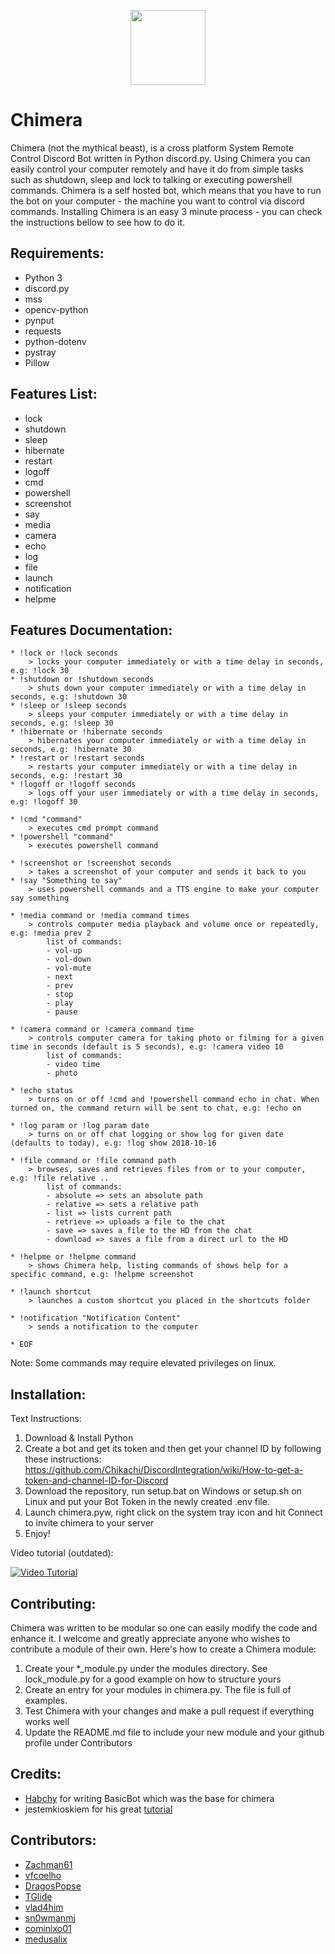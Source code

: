<p align="center">
  <img  width="120" height="120" src="https://user-images.githubusercontent.com/11155359/46568982-b4a6c980-c956-11e8-9232-64b64be1369c.png">
</p>



# Chimera
Chimera (not the mythical beast), is a cross platform System Remote Control Discord Bot written in Python discord.py.
Using Chimera you can easily control your computer remotely and have it do from simple tasks such as shutdown, sleep and lock to talking or executing powershell commands.
Chimera is a self hosted bot, which means that you have to run the bot on your computer - the machine you want to control via discord commands.
Installing Chimera is an easy 3 minute process - you can check the instructions bellow to see how to do it.

## Requirements:
* Python 3
* discord.py
* mss
* opencv-python
* pynput
* requests
* python-dotenv
* pystray
* Pillow

## Features List:
* lock
* shutdown
* sleep
* hibernate
* restart
* logoff
* cmd
* powershell
* screenshot
* say
* media
* camera
* echo
* log
* file
* launch
* notification
* helpme

## Features Documentation:
```
* !lock or !lock seconds
	> locks your computer immediately or with a time delay in seconds, e.g: !lock 30
* !shutdown or !shutdown seconds
	> shuts down your computer immediately or with a time delay in seconds, e.g: !shutdown 30
* !sleep or !sleep seconds
	> sleeps your computer immediately or with a time delay in seconds, e.g: !sleep 30
* !hibernate or !hibernate seconds
	> hibernates your computer immediately or with a time delay in seconds, e.g: !hibernate 30
* !restart or !restart seconds
	> restarts your computer immediately or with a time delay in seconds, e.g: !restart 30
* !logoff or !logoff seconds
	> logs off your user immediately or with a time delay in seconds, e.g: !logoff 30

* !cmd "command"
	> executes cmd prompt command
* !powershell "command"
	> executes powershell command

* !screenshot or !screenshot seconds
	> takes a screenshot of your computer and sends it back to you 
* !say "Something to say"
	> uses powershell commands and a TTS engine to make your computer say something

* !media command or !media command times
	> controls computer media playback and volume once or repeatedly, e.g: !media prev 2
		list of commands:
		- vol-up
		- vol-down
		- vol-mute
		- next
		- prev
		- stop
		- play
		- pause
		
* !camera command or !camera command time
	> controls computer camera for taking photo or filming for a given time in seconds (default is 5 seconds), e.g: !camera video 10
		list of commands:
		- video time
		- photo
		
* !echo status
	> turns on or off !cmd and !powershell command echo in chat. When turned on, the command return will be sent to chat, e.g: !echo on
	
* !log param or !log param date
	> turns on or off chat logging or show log for given date (defaults to today), e.g: !log show 2018-10-16

* !file command or !file command path
	> browses, saves and retrieves files from or to your computer, e.g: !file relative ..
		list of commands:
		- absolute => sets an absolute path
		- relative => sets a relative path
		- list => lists current path
		- retrieve => uploads a file to the chat
		- save => saves a file to the HD from the chat
		- download => saves a file from a direct url to the HD
		
* !helpme or !helpme command
	> shows Chimera help, listing commands of shows help for a specific command, e.g: !helpme screenshot

* !launch shortcut
    > launches a custom shortcut you placed in the shortcuts folder
    
* !notification "Notification Content"
    > sends a notification to the computer

* EOF
```
Note: Some commands may require elevated privileges on linux.

## Installation:

Text Instructions:
1. Download & Install Python
2. Create a bot and get its token and then get your channel ID by following these instructions: https://github.com/Chikachi/DiscordIntegration/wiki/How-to-get-a-token-and-channel-ID-for-Discord
3. Download the repository, run setup.bat on Windows or setup.sh on Linux and put your Bot Token in the newly created .env file. 
4. Launch chimera.pyw, right click on the system tray icon and hit Connect to invite chimera to your server
5. Enjoy!

Video tutorial (outdated):

[![Video Tutorial](https://j.gifs.com/l5m85j.gif)](https://www.youtube.com/watch?v=Q5gkddzSCgA)





## Contributing:
Chimera was written to be modular so one can easily modify the code and enhance it. I welcome and greatly appreciate anyone who wishes to contribute a module of their own.
Here's how to create a Chimera module:

1. Create your *_module.py under the modules directory. See lock_module.py for a good example on how to structure yours
2. Create an entry for your modules in chimera.py. The file is full of examples.
3. Test Chimera with your changes and make a pull request if everything works well
4. Update the README.md file to include your new module and your github profile under Contributors


## Credits:
* [Habchy](https://github.com/Habchy) for writing BasicBot which was the base for chimera
* jestemkioskiem for his great [tutorial](https://steemit.com/utopian-io/@jestemkioskiem/build-your-own-discord-bot-with-python-1-basicbot)

## Contributors:
* [Zachman61](https://github.com/Zachman61)
* [vfcoelho](https://github.com/vfcoelho)
* [DragosPopse](https://github.com/DragosPopse)
* [TGlide](https://github.com/TGlide)
* [vlad4him](https://github.com/vlad4him)
* [sn0wmanmj](https://github.com/sn0wmanmj)
* [cominixo01](https://github.com/cominixo01)
* [medusalix](https://github.com/medusalix)
